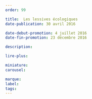 ```yaml
---
order: 99

title:  Les lessives écologiques
date-publication: 30 avril 2016

date-debut-promotion: 4 juillet 2016
date-fin-promotion: 23 décembre 2016

description: 

lire-plus:

miniature:
carousel: 

marque:
label: 
tags: 
---
```


<!--fin-excerpt-->
<!-- ******************************** -->
<!-- **** début contenu détaillé **** -->



<!-- **** fin contenu détaillé **** -->
<!-- ****************************** -->



